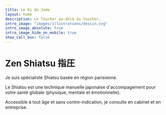 ```yaml
---
title: Le Ki de Jade
layout: home
description: Le Toucher au-delà du toucher.
intro_image: "images/illustrations/dessin.svg"
intro_image_absolute: true
intro_image_hide_on_mobile: true
show_call_box: false
---
```


# Zen Shiatsu 指圧

Je suis spécialiste Shiatsu basée en région parisienne.

Le Shiatsu est une technique manuelle japonaise d'accompagement pour votre santé globale (physique, mentale et émotionnelle).

Accessible à tout âge et sans contre-indication, je consulte en cabinet et en entreprise.
